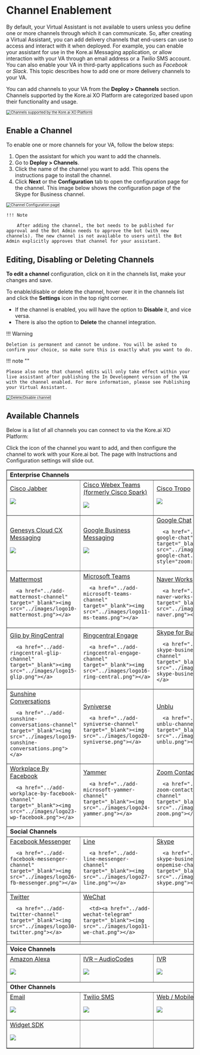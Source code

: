 # Channel Enablement

By default, your Virtual Assistant is not available to users unless you define one or more channels through which it can communicate. So, after creating a Virtual Assistant, you can add delivery channels that end-users can use to access and interact with it when deployed. For example, you can enable your assistant for use in the Kore.ai Messaging application, or allow interaction with your VA through an email address or a _Twilio_ SMS account. You can also enable your VA in third-party applications such as _Facebook_ or _Slack_. This topic describes how to add one or more delivery channels to your VA.

You can add channels to your VA from the **Deploy > Channels** section. Channels supported by the Kore.ai XO Platform are categorized based upon their functionality and usage.

<img src="../images/channel-enablement-img1-channels-list.png" alt="Channels supported by the Kore.ai XO Platform" title="Channels supported by the Kore.ai XO Platform" style="border: 1px solid gray; zoom:70%;">


## Enable a Channel

To enable one or more channels for your VA, follow the below steps:

1. Open the assistant for which you want to add the channels.
2. Go to **Deploy > Channels**.
3. Click the name of the channel you want to add. This opens the instructions page to install the channel.
4. Click **Next** or the **Configuration** tab to open the configuration page for the channel. This image below shows the configuration page of the Skype for Business channel.  
<img src="../images/channel-enablement-img2-instructions.png" alt="Channel Configuration page" title="Channel Configuration page" style="border: 1px solid gray; zoom:70%;">

    !!! Note
    
        After adding the channel, the bot needs to be published for approval and the Bot Admin needs to approve the bot (with new channels). The new channel is not available to users until the Bot Admin explicitly approves that channel for your assistant.


## Editing, Disabling or Deleting Channels

**To edit a channel** configuration, click on it in the channels list, make your changes and save.

To enable/disable or delete the channel, hover over it in the channels list and click the **Settings** icon in the top right corner. 

* If the channel is enabled, you will have the option to **Disable** it, and vice versa.
* There is also the option to **Delete** the channel integration.

!!! Warning

    Deletion is permanent and cannot be undone. You will be asked to confirm your choice, so make sure this is exactly what you want to do.


!!! note ""

    Please also note that channel edits will only take effect within your live assistant after publishing the In Development version of the VA with the channel enabled. For more information, please see Publishing your Virtual Assistant.


<img src="../images/channel-enablement-img3-delete-disable-channel.png" alt="Delete/Disable channel" title="Delete/Disable channel" style="border: 1px solid gray; zoom:70%;"> 


## Available Channels

Below is a list of all channels you can connect to via the Kore.ai XO Platform:

Click the icon of the channel you want to add, and then configure the channel to work with your Kore.ai bot. The page with Instructions and Configuration settings will slide out.


<table border="1">
  <tr>
   <td colspan="4" ><strong>Enterprise Channels</strong>
   </td>
   <td>
   </td>
  </tr>

  <tr>
   <td><a href="../add-cisco-jabber-channel" target="_blank">Cisco Jabber</a>

   <a href="../add-cisco-jabber-channel" target="_blank"><img src="../images/logo1-jabber.png"></a>
   </td>

   <td><a href="../add-cisco-channel" target="_blank">Cisco Webex Teams (formerly Cisco Spark)</a>
      
   <a href="../add-cisco-channel" target="_blank"><img src="../images/logo2-cisco-webex-teams.png"></a>
   </td>

   <td><a href="../add-cisco-tropo-channel" target="_blank">Cisco Tropo</a>
      
   <a href="../add-cisco-tropo-channel" target="_blank"><img src="../images/logo3-tropo.png"></a>
   </td>

   <td><a href="../add-google-assistant-channel" target="_blank">Google Assistant</a>
      
   <a href="../add-google-assistant-channel" target="_blank"><img src="../images/logo4-google-assistant.png"></a>
   </td>
   <td>
   </td>
  </tr>
  
  <tr>
   <td><a href="../add-genesys-chat-channel" target="_blank">Genesys Cloud CX Messaging</a>
      
   <a href="../add-genesys-chat-channel" target="_blank"><img src="../images/logo5-genesys-chat-new-logo.png"></a>
   </td>

   <td><a href="../add-google-business-messaging-channel" target="_blank">Google Business Messaging</a>
      
   <a href="../add-google-business-messaging-channel" target="_blank"><img src="../images/logo6-gbm.png"></a>
   </td>

   <td><a href="../add-google-chat" target="_blank">Google Chat</a>
      
      <a href="../add-google-chat" target="_blank"><img src="../images/logo7-google-chat.png" style="zoom:50%;"></a>
   </td>

   <td><a href="../add-kore-channel" target="_blank">Kore.ai</a>
      
   <a href="../add-kore-channel" target="_blank"><img src="../images/logo8-kore-ai.png"></a>
   </td>

   <td><a href="../add-live-person-channel" target="_blank">Live Person</a>
      
   <a href="../add-live-person-channel" target="_blank"><img src="../images/logo9-live-person.png"></a>
   </td>
  </tr>
  
  <tr>
   <td><a href="../add-mattermost-channel" target="_blank">Mattermost</a>
      
      <a href="../add-mattermost-channel" target="_blank"><img src="../images/logo10-mattermost.png"></a>
   </td>

   <td><a href="../add-microsoft-teams-channel" target="_blank">Microsoft Teams</a>
      
      <a href="../add-microsoft-teams-channel" target="_blank"><img src="../images/logo11-ms-teams.png"></a>
   </td>

   <td><a href="../add-naver-works-channel" target="_blank">Naver Works</a>
      
      <a href="../add-naver-works-channel" target="_blank"><img src="../images/logo12-naver.png"></a>
   </td>

   <td><a href="../add-nice-incontact-channel" target="_blank">Nice inContact</a>
      
      <a href="../add-nice-incontact-channel" target="_blank"><img src="../images/logo13-nice.png"></a>
   </td>

   <td><a href="../add-google-rcs-channel" target="_blank">RCS Business Messaging</a>
      
      <a href="../add-google-rcs-channel" target="_blank"><img src="../images/logo14-rcs.png"></a>
   </td>
  </tr>
  <tr>
   <td><a href="../add-ringcentral-glip-channel" target="_blank">Glip by RingCentral</a>
      
      <a href="../add-ringcentral-glip-channel" target="_blank"><img src="../images/logo15-glip.png"></a>
   </td>

   <td><a href="../add-ringcentral-engage-channel" target="_blank">Ringcentral Engage</a>
      
      <a href="../add-ringcentral-engage-channel" target="_blank"><img src="../images/logo16-ring-central.png"></a>
   </td>

   <td><a href="../add-skype-business-channel" target="_blank">Skype for Business</a>
      
      <a href="../add-skype-business-channel" target="_blank"><img src="../images/logo17-skype-business.png"></a>
   </td>

   <td><a href="../add-slack-channel" target="_blank">Slack</a>
      
      <a href="../add-slack-channel" target="_blank"><img src="../images/logo18-slack.png"></a>
   </td>
   <td>
   </td>
  </tr>
  <tr>
   <td><a href="../add-sunshine-conversations-channel" target="_blank">Sunshine Conversations</a>
      
      <a href="../add-sunshine-conversations-channel" target="_blank"><img src="../images/logo19-sunshine-conversations.png"></a>
   </td>

   <td><a href="../add-syniverse-channel" target="_blank">Syniverse</a>
      
      <a href="../add-syniverse-channel" target="_blank"><img src="../images/logo20-syniverse.png"></a>
   </td>

   <td><a href="../add-unblu-channel" target="_blank">Unblu</a>
      
      <a href="../add-unblu-channel" target="_blank"><img src="../images/logo21-unblu.png"></a>
   </td>

   <td><a href="../add-whatsapp-business-channel" target="_blank">WhatsApp Business Messaging</a>
      
      <a href="../add-whatsapp-business-channel" target="_blank"><img src="../images/logo22-whatsapp-business.png"></a>
   </td>
   <td>
   </td>
  </tr>
  <tr>
   <td><a href="../add-workplace-by-facebook-channel" target="_blank">Workplace By Facebook</a>
      
      <a href="../add-workplace-by-facebook-channel" target="_blank"><img src="../images/logo23-wp-facebook.png"></a>
   </td>
   
   <td><a href="../add-microsoft-yammer-channel" target="_blank">Yammer</a>
      
      <a href="../add-microsoft-yammer-channel" target="_blank"><img src="../images/logo24-yammer.png"></a>
   </td>

   <td><a href="../add-zoom-contact-center-channel" target="_blank">Zoom Contact Center</a>
      
      <a href="../add-zoom-contact-center-channel" target="_blank"><img src="../images/logo25-zoom.png"></a>
   </td>
   <td>
   </td>
   <td>
   </td>
  </tr>
  <tr>
   <td colspan="4" ><strong>Social Channels</strong>
   </td>
   <td>
   </td>
  </tr>
  <tr>
   <td><a href="../add-facebook-messenger-channel" target="_blank">Facebook Messenger</a>
      
      <a href="../add-facebook-messenger-channel" target="_blank"><img src="../images/logo26-fb-messenger.png"></a>
   </td>

   <td><a href="../add-line-messenger-channel" target="_blank">Line</a>
      
      <a href="../add-line-messenger-channel" target="_blank"><img src="../images/logo27-line.png"></a>
   </td>

   <td><a href="../add-skype-business-onpemise-channel" target="_blank">Skype</a>
      
      <a href="../add-skype-business-onpemise-channel" target="_blank"><img src="../images/logo28-skype.png"></a>
   </td>

   <td><a href="../add-telegram-channel" target="_blank">Telegram</a>
      
      <a href="../add-telegram-channel" target="_blank"><img src="../images/logo29-telegram.png"></a>
   </td>
   <td>
   </td>
  </tr>
  <tr>
   <td><a href="../add-twitter-channel" target="_blank">Twitter</a>
      
      <a href="../add-twitter-channel" target="_blank"><img src="../images/logo30-twitter.png"></a>
   </td>

   <td><a href="../add-wechat-telegram" target="_blank">WeChat</a>
      
      <td><a href="../add-wechat-telegram" target="_blank"><img src="../images/logo31-we-chat.png"></a>
   </td>
   <td>
   </td>
   <td>
   </td>
   <td>
   </td>
  </tr>
  <tr>
   <td>
   </td>
   <td>
   </td>
   <td>
   </td>
   <td>
   </td>
   <td>
   </td>
  </tr>
  <tr>
   <td colspan="4" ><strong>Voice Channels</strong>
   </td>
   
   <td>
   </td>
  </tr>
  
  <tr>
   <td><a href="../amazon-alexa" target="_blank">Amazon Alexa</a>
      
   <a href="../amazon-alexa" target="_blank"><img src="../images/logo32-alexa.png"></a>
   </td>

   <td><a href="../ivr-audio-codes">IVR – AudioCodes</a>
      
   <a href="../ivr-audio-codes"><img src="../images/logo33-audiocodes.png"></a>
   </td>

   <td><a href="../IVR-integration">IVR</a>
      
   <a href="../IVR-integration"><img src="../images/logo34-ivr.png"></a>
   </td>

   <td><a href="../add-twilio-voice-channel" target="_blank">Twilio Voice</a>
      
   <a href="../add-twilio-voice-channel" target="_blank"><img src="../images/logo35-twilio.png"></a>
   </td>

   <td><a href="../smart-assist-gateway" target="_blank">SmartAssist Gateway</a>
      
   <a href="../smart-assist-gateway" target="_blank"><img src="../images/logo36-smart-assist.png"></a>
   </td>
  </tr>

  <tr>
   <td colspan="4" ><strong>Other Channels</strong>
   </td>

   <td>
   </td>
  </tr>

  <tr>
   <td><a href="../add-email-channel" target="_blank">Email</a>
      
   <a href="../add-email-channel" target="_blank"><img src="../images/logo37-email.png"></a>
   </td>

   <td><a href="../add-twilio-sms-channel" target="_blank">Twilio SMS</a>
      
   <a href="../add-twilio-sms-channel" target="_blank"><img src="../images/logo35-twilio.png"></a>
   </td>

   <td><a href="../add-web-mobile-client" target="_blank">Web / Mobile Client</a>
      
   <a href="../add-web-mobile-client" target="_blank"><img src="../images/logo39-webmobile.png"></a>
   </td>

   <td><a href="../add-webhook-channel" target="_blank">Webhook</a>
      
   <a href="../add-webhook-channel" target="_blank"><img src="../images/logo40-webhook.png"></a>
   </td>

   <td>
   </td>
  </tr>
  
  <tr>
   <td><a href="../add-widget-sdk-channel" target="_blank">Widget SDK</a>
      
   <a href="../add-widget-sdk-channel" target="_blank"><img src="../images/logo39-webmobile.png"></a>
   </td>

   <td>
   </td>
   
   <td>
   </td>
   
   <td>
   </td>
   
   <td>
   </td>
  </tr>
</table>
